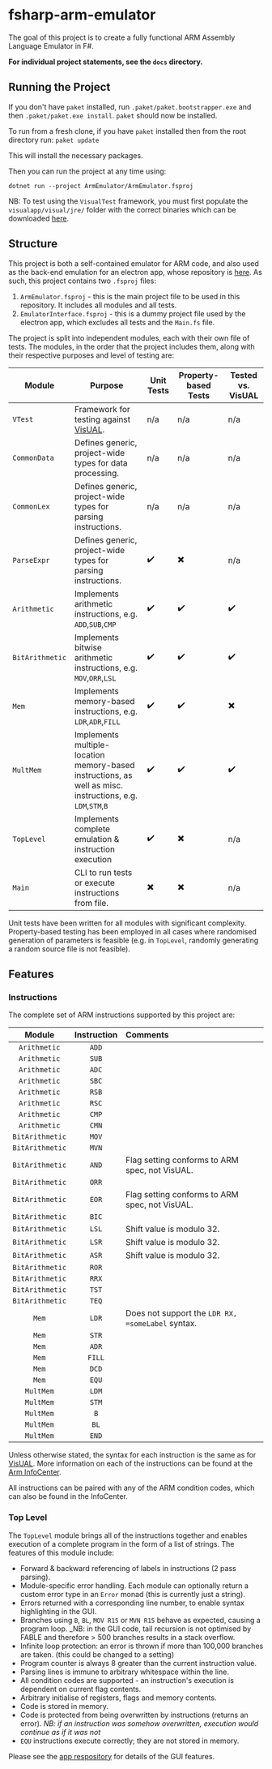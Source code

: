 # fsharp-arm-emulator
The goal of this project is to create a fully functional ARM Assembly Language Emulator in F#.

**For individual project statements, see the `docs` directory.**

## Running the Project
If you don't have `paket` installed, run `.paket/paket.bootstrapper.exe` and then `.paket/paket.exe install`. `paket` should now be installed.

To run from a fresh clone, if you have `paket` installed then from the root directory run:
`paket update`

This will install the necessary packages.

Then you can run the project at any time using:

`dotnet run --project ArmEmulator/ArmEmulator.fsproj`

NB: To test using the `VisualTest` framework, you must first populate the `visualapp/visual/jre/` folder with the correct binaries which can be downloaded [here](http://i.xav.ai/visual.zip).


## Structure
This project is both a self-contained emulator for ARM code, and also used as the back-end emulation for an electron app, whose repository is [here](https://github.com/djb15/arm-emulator-gui). As such, this project contains two `.fsproj` files:
1. `ArmEmulator.fsproj` - this is the main project file to be used in this repository. It includes all modules and all tests.
2. `EmulatorInterface.fsproj` - this is a dummy project file used by the electron app, which excludes all tests and the `Main.fs` file.

The project is split into independent modules, each with their own file of tests. The modules, in the order that the project includes them, along with their respective purposes and level of testing are:

| Module | Purpose | Unit Tests | Property-based Tests | Tested vs. VisUAL |
|---|---|---|---|---|
| `VTest` | Framework for testing against [VisUAL](https://salmanarif.bitbucket.io/visual/). | n/a | n/a | n/a |
| `CommonData` | Defines generic, project-wide types for data processing. | n/a | n/a | n/a |
| `CommonLex` | Defines generic, project-wide types for parsing instructions.  | n/a | n/a | n/a |
| `ParseExpr` | Defines generic, project-wide types for parsing instructions.  | ✔️ | ✖️ | n/a |
| `Arithmetic` | Implements arithmetic instructions, e.g. `ADD`,`SUB`,`CMP`  | ✔️ | ✔️ | ✔️ |
| `BitArithmetic` | Implements bitwise arithmetic instructions, e.g. `MOV`,`ORR`,`LSL`  | ✔️ | ✔️ | ✔️ |
| `Mem` | Implements memory-based instructions, e.g. `LDR`,`ADR`,`FILL`  | ✔️ | ✔️ | ✖️ |
| `MultMem` | Implements multiple-location memory-based instructions, as well as misc. instructions, e.g. `LDM`,`STM`,`B`  | ✔️ | ✔️ | ✔️|
| `TopLevel` | Implements complete emulation & instruction execution | ✔️ | ✖️  | n/a |
| `Main` | CLI to run tests or execute instructions from file. | ✖️ | ✖️ | n/a |

Unit tests have been written for all modules with significant complexity. Property-based testing has been employed in all cases where randomised generation of parameters is feasible (e.g. in `TopLevel`, randomly generating a random source file is not feasible).

## Features
### Instructions
The complete set of ARM instructions supported by this project are:

| Module | Instruction | Comments |
|:---:|:--:|:---|
| `Arithmetic` | `ADD` |   |
| `Arithmetic` | `SUB` |   |
| `Arithmetic` | `ADC` |   |
| `Arithmetic` | `SBC`  |   |
| `Arithmetic` | `RSB`  |   |
| `Arithmetic` | `RSC`  |   |
| `Arithmetic` | `CMP`  |   |
| `Arithmetic` | `CMN`  |   |
| `BitArithmetic`  | `MOV`  |   |
| `BitArithmetic`  | `MVN`  |   |
| `BitArithmetic`  | `AND`  | Flag setting conforms to ARM spec, not VisUAL. |
| `BitArithmetic`  | `ORR`  |  |
| `BitArithmetic`  | `EOR`  | Flag setting conforms to ARM spec, not VisUAL. |
| `BitArithmetic`  | `BIC`  |   |
| `BitArithmetic`  | `LSL`  | Shift value is modulo 32. |
| `BitArithmetic`  | `LSR`  | Shift value is modulo 32. |
| `BitArithmetic`  | `ASR`  | Shift value is modulo 32. |
| `BitArithmetic`  | `ROR`  |   |
| `BitArithmetic`  | `RRX`  |   |
| `BitArithmetic`  | `TST`  |   |
| `BitArithmetic`  | `TEQ`  |   |
| `Mem`  | `LDR`  | Does not support the `LDR RX, =someLabel` syntax.  |
| `Mem`  | `STR`  |   |
| `Mem`  | `ADR`  |   |
| `Mem`  | `FILL`  |   |
| `Mem`  | `DCD`  |   |
| `Mem`  | `EQU`  |   |
| `MultMem`  | `LDM`  |   |
| `MultMem`  | `STM`  |   |
| `MultMem`  | `B`  |   |
| `MultMem`  | `BL`  |   |
| `MultMem`  | `END`  |   |

Unless otherwise stated, the syntax for each instruction is the same as for [VisUAL](https://salmanarif.bitbucket.io/visual/supported_instructions.html). More information on each of the instructions can be found at the [Arm InfoCenter](http://infocenter.arm.com/help/index.jsp?topic=/com.arm.doc.dui0552a/CIHDFHCC.html).

All instructions can be paired with any of the ARM condition codes, which can also be found in the InfoCenter.

### Top Level

The `TopLevel` module brings all of the instructions together and enables execution of a complete program in the form of a list of strings. The features of this module include:

- Forward & backward referencing of labels in instructions (2 pass parsing).
- Module-specific error handling. Each module can optionally return a custom error type in an `Error` monad (this is currently just a string).
- Errors returned with a corresponding line number, to enable syntax highlighting in the GUI.
- Branches using `B`, `BL`, `MOV R15` or `MVN R15` behave as expected, causing a program loop. _NB: in the GUI code, tail recursion is not optimised by FABLE and therefore > 500 branches results in a stack overflow.
- Infinite loop protection: an error is thrown if more than 100,000 branches are taken. (this could be changed to a setting)
- Program counter is always 8 greater than the current instruction value.
- Parsing lines is immune to arbitrary whitespace within the line.
- All condition codes are supported - an instruction's execution is dependent on current flag contents.
- Arbitrary initialise of registers, flags and memory contents.
- Code is stored in memory.
- Code is protected from being overwritten by instructions (returns an error). _NB: if an instruction was somehow overwritten, execution would continue as if it was not_
- `EQU` instructions execute correctly; they are not stored in memory.

Please see the [app respository](https://github.com/djb15/arm-emulator-gui) for details of the GUI features.